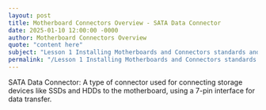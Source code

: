 ```yaml
---
layout: post
title: Motherboard Connectors Overview - SATA Data Connector
date: 2025-01-10 12:00:00 -0000
author: Motherboard Connectors Overview
quote: "content here"
subject: "Lesson 1 Installing Motherboards and Connectors standards and specifications"
permalink: "/Lesson 1 Installing Motherboards and Connectors standards and specifications/Motherboard Connectors Overview/Motherboard Connectors Overview - SATA Data Connector"
---
```


SATA Data Connector: A type of connector used for connecting storage devices like SSDs and HDDs to the motherboard, using a 7-pin interface for data transfer.
